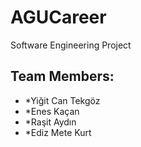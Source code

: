 # AGUCareer

Software Engineering Project

## Team Members:
- *Yiğit Can Tekgöz
- *Enes Kaçan
- *Raşit Aydın
- *Ediz Mete Kurt


